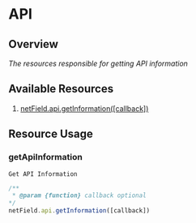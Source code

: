 # API

## Overview
*The resources responsible for getting API information*

## Available Resources

1. [netField.api.getInformation([callback])](#getApiInformation)


## Resource Usage

### getApiInformation

    Get API Information

```javascript
/**
 * @param {function} callback optional
*/
netField.api.getInformation([callback])
```
